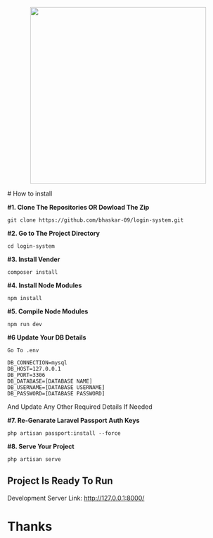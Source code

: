 <p  align="center"><img  src="https://i.postimg.cc/y8vYWX9j/logo.png"  width="400"></p>
# How to install

**#1. Clone The Repositories OR Dowload The Zip**

    git clone https://github.com/bhaskar-09/login-system.git

**#2. Go to The Project Directory**

    cd login-system

**#3. Install Vender**

    composer install

**#4. Install Node Modules**

    npm install

**#5. Compile Node Modules**

    npm run dev

**#6 Update Your DB Details**

    Go To .env

    DB_CONNECTION=mysql
    DB_HOST=127.0.0.1
    DB_PORT=3306
    DB_DATABASE=[DATABASE NAME]
    DB_USERNAME=[DATABASE USERNAME]
    DB_PASSWORD=[DATABASE PASSWORD]

And Update Any Other Required Details If Needed

**#7. Re-Genarate Laravel Passport Auth Keys**

    php artisan passport:install --force

**#8. Serve Your Project**

    php artisan serve

## Project Is Ready To Run

Development Server Link: http://127.0.0.1:8000/

# Thanks
